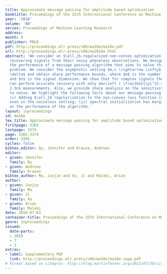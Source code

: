 ```yaml
---
title: Approximate message passing for amplitude based optimization
booktitle: Proceedings of the 35th International Conference on Machine Learning
year: '2018'
volume: '80'
series: Proceedings of Machine Learning Research
address: 
month: 0
publisher: PMLR
pdf: http://proceedings.mlr.press/v80/ma18e/ma18e.pdf
url: http://proceedings.mlr.press/v80/ma2018e.html
abstract: 'We consider an $\ell_2$-regularized non-convex optimization problem for
  recovering signals from their noisy phaseless observations. We design and study
  the performance of a message passing algorithm that aims to solve this optimization
  problem. We consider the asymptotic setting $m,n \rightarrow \infty$, $m/n \rightarrow
  \delta$ and obtain sharp performance bounds, where $m$ is the number of measurements
  and $n$ is the signal dimension. We show that for complex signals the algorithm
  can perform accurate recovery with only $m=\left ( \frac{64}{\pi^2}-4\right)n\approx
  2.5n$ measurements. Also, we provide sharp analysis on the sensitivity of the algorithm
  to noise. We highlight the following facts about our message passing algorithm:
  (i) Adding $\ell_2$ regularization to the non-convex loss function can be beneficial
  even in the noiseless setting; (ii) spectral initialization has marginal impact
  on the performance of the algorithm.'
layout: inproceedings
id: ma18e
tex_title: Approximate message passing for amplitude based optimization
firstpage: 3365
lastpage: 3374
page: 3365-3374
order: 3365
cycles: false
bibtex_editor: Dy, Jennifer and Krause, Andreas
editor:
- given: Jennifer
  family: Dy
- given: Andreas
  family: Krause
bibtex_author: Ma, Junjie and Xu, Ji and Maleki, Arian
author:
- given: Junjie
  family: Ma
- given: Ji
  family: Xu
- given: Arian
  family: Maleki
date: 2018-07-03
container-title: Proceedings of the 35th International Conference on Machine Learning
genre: inproceedings
issued:
  date-parts:
  - 2018
  - 7
  - 3
extras:
- label: Supplementary PDF
  link: http://proceedings.mlr.press/v80/ma18e/ma18e-supp.pdf
# Format based on citeproc: http://blog.martinfenner.org/2013/07/30/citeproc-yaml-for-bibliographies/
---
```

